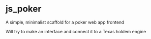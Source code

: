 js_poker
========

A simple, minimalist scaffold for a poker web app frontend

Will try to make an interface and connect it to a Texas holdem engine
